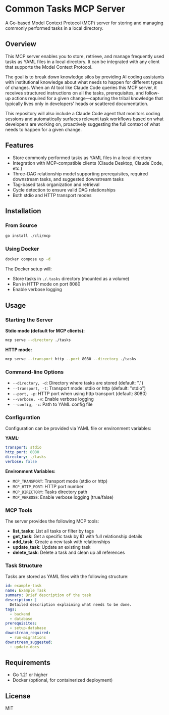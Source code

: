 # Common Tasks MCP Server

A Go-based Model Context Protocol (MCP) server for storing and managing commonly performed tasks in a local directory.

## Overview

This MCP server enables you to store, retrieve, and manage frequently used tasks as YAML files in a local directory. It can be integrated with any client that supports the Model Context Protocol.

The goal is to break down knowledge silos by providing AI coding assistants with institutional knowledge about what needs to happen for different types of changes. When an AI tool like Claude Code queries this MCP server, it receives structured instructions on all the tasks, prerequisites, and follow-up actions required for a given change—capturing the tribal knowledge that typically lives only in developers' heads or scattered documentation.

This repository will also include a Claude Code agent that monitors coding sessions and automatically surfaces relevant task workflows based on what developers are working on, proactively suggesting the full context of what needs to happen for a given change.

## Features

- Store commonly performed tasks as YAML files in a local directory
- Integration with MCP-compatible clients (Claude Desktop, Claude Code, etc.)
- Three-DAG relationship model supporting prerequisites, required downstream tasks, and suggested downstream tasks
- Tag-based task organization and retrieval
- Cycle detection to ensure valid DAG relationships
- Both stdio and HTTP transport modes

## Installation

### From Source

```bash
go install ./cli/mcp
```

### Using Docker

```bash
docker compose up -d
```

The Docker setup will:
- Store tasks in `./.tasks` directory (mounted as a volume)
- Run in HTTP mode on port 8080
- Enable verbose logging

## Usage

### Starting the Server

**Stdio mode (default for MCP clients):**
```bash
mcp serve --directory ./tasks
```

**HTTP mode:**
```bash
mcp serve --transport http --port 8080 --directory ./tasks
```

### Command-line Options

- `--directory, -d`: Directory where tasks are stored (default: ".")
- `--transport, -t`: Transport mode: stdio or http (default: "stdio")
- `--port, -p`: HTTP port when using http transport (default: 8080)
- `--verbose, -v`: Enable verbose logging
- `--config, -c`: Path to YAML config file

### Configuration

Configuration can be provided via YAML file or environment variables:

**YAML:**
```yaml
transport: stdio
http_port: 8080
directory: ./tasks
verbose: false
```

**Environment Variables:**
- `MCP_TRANSPORT`: Transport mode (stdio or http)
- `MCP_HTTP_PORT`: HTTP port number
- `MCP_DIRECTORY`: Tasks directory path
- `MCP_VERBOSE`: Enable verbose logging (true/false)

### MCP Tools

The server provides the following MCP tools:

- **list_tasks**: List all tasks or filter by tags
- **get_task**: Get a specific task by ID with full relationship details
- **add_task**: Create a new task with relationships
- **update_task**: Update an existing task
- **delete_task**: Delete a task and clean up all references

### Task Structure

Tasks are stored as YAML files with the following structure:

```yaml
id: example-task
name: Example Task
summary: Brief description of the task
description: |
  Detailed description explaining what needs to be done.
tags:
  - backend
  - database
prerequisites:
  - setup-database
downstream_required:
  - run-migrations
downstream_suggested:
  - update-docs
```

## Requirements

- Go 1.21 or higher
- Docker (optional, for containerized deployment)

## License

MIT
